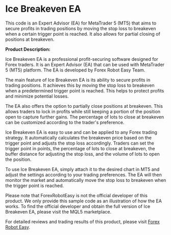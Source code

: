 # Ice Breakeven EA

This code is an Expert Advisor (EA) for MetaTrader 5 (MT5) that aims to secure profits in trading positions by moving the stop loss to breakeven when a certain trigger point is reached. It also allows for partial closing of positions at breakeven.

**Product Description:**

Ice Breakeven EA is a professional profit-securing software designed for Forex traders. It is an Expert Advisor (EA) that can be used with MetaTrader 5 (MT5) platform. The EA is developed by Forex Robot Easy Team.

The main feature of Ice Breakeven EA is its ability to secure profits in trading positions. It achieves this by moving the stop loss to breakeven when a predetermined trigger point is reached. This helps to protect profits and minimize potential losses.

The EA also offers the option to partially close positions at breakeven. This allows traders to lock in profits while still keeping a portion of the position open to capture further gains. The percentage of lots to close at breakeven can be customized according to the trader's preference.

Ice Breakeven EA is easy to use and can be applied to any Forex trading strategy. It automatically calculates the breakeven price based on the trigger point and adjusts the stop loss accordingly. Traders can set the trigger point in points, the percentage of lots to close at breakeven, the buffer distance for adjusting the stop loss, and the volume of lots to open the position.

To use Ice Breakeven EA, simply attach it to the desired chart in MT5 and adjust the settings according to your trading preferences. The EA will then monitor the market and automatically move the stop loss to breakeven when the trigger point is reached.

Please note that ForexRobotEasy is not the official developer of this product. We only provide this sample code as an illustration of how the EA works. To find the official developer and obtain the full version of Ice Breakeven EA, please visit the MQL5 marketplace.

For detailed reviews and trading results of this product, please visit [Forex Robot Easy](https://forexroboteasy.com/forex-robot-review/ice-breakeven-ea-a-professional-forex-traders-review-and-download-of-this-profit-securing-software/).

